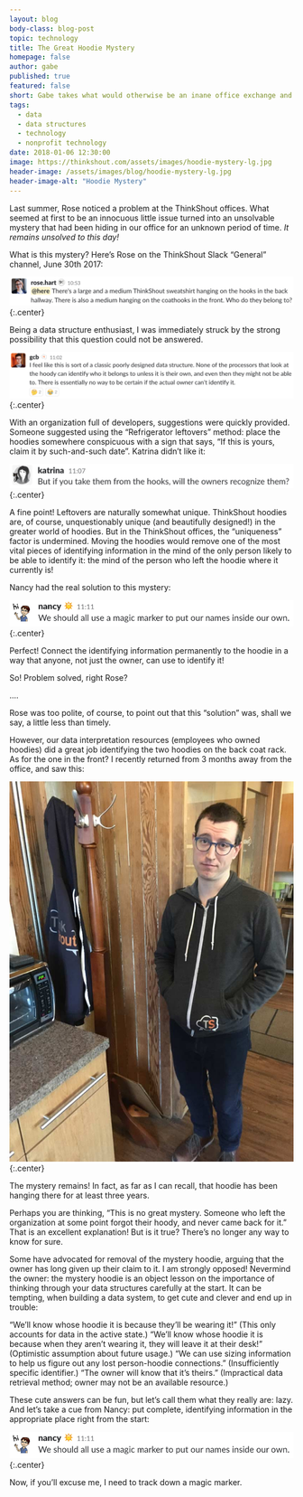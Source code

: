 ```yaml
---
layout: blog
body-class: blog-post
topic: technology
title: The Great Hoodie Mystery
homepage: false
author: gabe
published: true
featured: false
short: Gabe takes what would otherwise be an inane office exchange and ties it back to data structures.
tags:
  - data
  - data structures
  - technology
  - nonprofit technology
date: 2018-01-06 12:30:00
image: https://thinkshout.com/assets/images/hoodie-mystery-lg.jpg
header-image: /assets/images/blog/hoodie-mystery-lg.jpg
header-image-alt: "Hoodie Mystery"
---
```

Last summer, Rose noticed a problem at the ThinkShout offices. What seemed at first to be an innocuous little issue turned into an unsolvable mystery that had been hiding in our office for an unknown period of time. _It remains unsolved to this day!_

What is this mystery? Here’s Rose on the ThinkShout Slack “General” channel, June 30th 2017:


![rose_slack](/assets/images/blog/rose_slack.png)
{:.center}


Being a data structure enthusiast, I was immediately struck by the strong possibility that this question could not be answered.


![gcb_slack](/assets/images/blog/gcb_slack.png)
{:.center}


With an organization full of developers, suggestions were quickly provided. Someone suggested using the “Refrigerator leftovers” method: place the hoodies somewhere conspicuous with a sign that says, “If this is yours, claim it by such-and-such date”. Katrina didn’t like it:


![katrina_slack](/assets/images/blog/katrina_slack.png)
{:.center}


A fine point! Leftovers are naturally somewhat unique. ThinkShout hoodies are, of course, unquestionably unique (and beautifully designed!) in the greater world of hoodies. But in the ThinkShout offices, the “uniqueness” factor is undermined. Moving the hoodies would remove one of the most vital pieces of identifying information in the mind of the only person likely to be able to identify it: the mind of the person who left the hoodie where it currently is!

Nancy had the real solution to this mystery:


![nancy_slack](/assets/images/blog/nancy_slack.png)
{:.center}


Perfect! Connect the identifying information permanently to the hoodie in a way that anyone, not just the owner, can use to identify it!

So! Problem solved, right Rose?

....

Rose was too polite, of course, to point out that this “solution” was, shall we say, a little less than timely.

However, our data interpretation resources (employees who owned hoodies) did a great job identifying the two hoodies on the back coat rack. As for the one in the front? I recently returned from 3 months away from the office, and saw this:

![hoodie_lives](/assets/images/blog/hoodie_lives_web.jpg)
{:.center}

The mystery remains! In fact, as far as I can recall, that hoodie has been hanging there for at least three years.

Perhaps you are thinking, “This is no great mystery. Someone who left the organization at some point forgot their hoody, and never came back for it.” That is an excellent explanation! But is it true? There’s no longer any way to know for sure.

Some have advocated for removal of the mystery hoodie, arguing that the owner has long given up their claim to it. I am strongly opposed! Nevermind the owner: the mystery hoodie is an object lesson on the importance of thinking through your data structures carefully at the start. It can be tempting, when building a data system, to get cute and clever and end up in trouble:

“We’ll know whose hoodie it is because they’ll be wearing it!” (This only accounts for data in the active state.)
“We’ll know whose hoodie it is because when they aren’t wearing it, they will leave it at their desk!” (Optimistic assumption about future usage.)
“We can use sizing information to help us figure out any lost person-hoodie connections.” (Insufficiently specific identifier.)
“The owner will know that it’s theirs.” (Impractical data retrieval method; owner may not be an available resource.)

These cute answers can be fun, but let’s call them what they really are: lazy. And let’s take a cue from Nancy: put complete, identifying information in the appropriate place right from the start:

![nancy_slack](/assets/images/blog/nancy_slack.png)
{:.center}

Now, if you’ll excuse me, I need to track down a magic marker.
